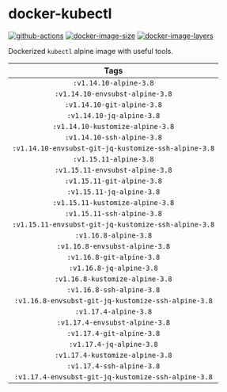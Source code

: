 # docker-kubectl

[![github-actions](https://github.com/theohbrothers/docker-kubectl/workflows/build/badge.svg)](https://github.com/theohbrothers/docker-kubectl/actions)
[![docker-image-size](https://img.shields.io/microbadger/image-size/theohbrothers/docker-kubectl/latest)](https://hub.docker.com/r/theohbrothers/docker-kubectl)
[![docker-image-layers](https://img.shields.io/microbadger/layers/theohbrothers/docker-kubectl/latest)](https://hub.docker.com/r/theohbrothers/docker-kubectl)

Dockerized `kubectl` alpine image with useful tools.

| Tags |
|:-------:| 
| `:v1.14.10-alpine-3.8` | 
| `:v1.14.10-envsubst-alpine-3.8` | 
| `:v1.14.10-git-alpine-3.8` | 
| `:v1.14.10-jq-alpine-3.8` | 
| `:v1.14.10-kustomize-alpine-3.8` | 
| `:v1.14.10-ssh-alpine-3.8` | 
| `:v1.14.10-envsubst-git-jq-kustomize-ssh-alpine-3.8` | 
| `:v1.15.11-alpine-3.8` | 
| `:v1.15.11-envsubst-alpine-3.8` | 
| `:v1.15.11-git-alpine-3.8` | 
| `:v1.15.11-jq-alpine-3.8` | 
| `:v1.15.11-kustomize-alpine-3.8` | 
| `:v1.15.11-ssh-alpine-3.8` | 
| `:v1.15.11-envsubst-git-jq-kustomize-ssh-alpine-3.8` | 
| `:v1.16.8-alpine-3.8` | 
| `:v1.16.8-envsubst-alpine-3.8` | 
| `:v1.16.8-git-alpine-3.8` | 
| `:v1.16.8-jq-alpine-3.8` | 
| `:v1.16.8-kustomize-alpine-3.8` | 
| `:v1.16.8-ssh-alpine-3.8` | 
| `:v1.16.8-envsubst-git-jq-kustomize-ssh-alpine-3.8` | 
| `:v1.17.4-alpine-3.8` | 
| `:v1.17.4-envsubst-alpine-3.8` | 
| `:v1.17.4-git-alpine-3.8` | 
| `:v1.17.4-jq-alpine-3.8` | 
| `:v1.17.4-kustomize-alpine-3.8` | 
| `:v1.17.4-ssh-alpine-3.8` | 
| `:v1.17.4-envsubst-git-jq-kustomize-ssh-alpine-3.8` |

